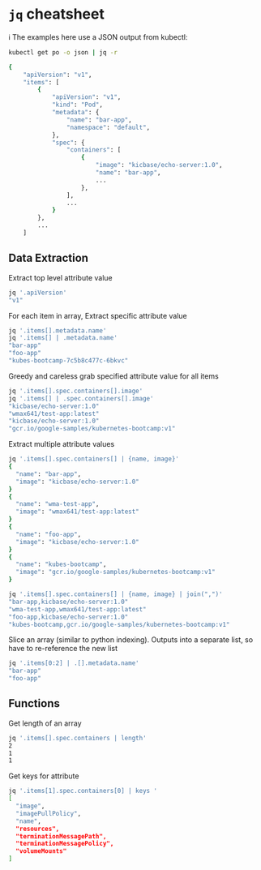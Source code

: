 # `jq` cheatsheet
ℹ️ The examples here use a JSON output from kubectl:
```bash
kubectl get po -o json | jq -r

{
    "apiVersion": "v1",
    "items": [
        {
            "apiVersion": "v1",
            "kind": "Pod",
            "metadata": {
                "name": "bar-app",
                "namespace": "default",
            },
            "spec": {
                "containers": [
                    {
                        "image": "kicbase/echo-server:1.0",
                        "name": "bar-app",
                        ...
                    },
                ],
                ...
            }
        },
        ...
    ]
```
## Data Extraction 
Extract top level attribute value
```bash
jq '.apiVersion'
"v1"
```

For each item in array, Extract specific attribute value
```bash
jq '.items[].metadata.name'
jq '.items[] | .metadata.name'
"bar-app"
"foo-app"
"kubes-bootcamp-7c5b8c477c-6bkvc"
```

Greedy and careless grab specified attribute value for all items
```bash
jq '.items[].spec.containers[].image'
jq '.items[] | .spec.containers[].image'
"kicbase/echo-server:1.0"
"wmax641/test-app:latest"
"kicbase/echo-server:1.0"
"gcr.io/google-samples/kubernetes-bootcamp:v1"
```
Extract multiple attribute values
```bash
jq '.items[].spec.containers[] | {name, image}'
{
  "name": "bar-app",
  "image": "kicbase/echo-server:1.0"
}
{
  "name": "wma-test-app",
  "image": "wmax641/test-app:latest"
}
{
  "name": "foo-app",
  "image": "kicbase/echo-server:1.0"
}
{
  "name": "kubes-bootcamp",
  "image": "gcr.io/google-samples/kubernetes-bootcamp:v1"
}
```
```bash
jq '.items[].spec.containers[] | {name, image} | join(",")'
"bar-app,kicbase/echo-server:1.0"
"wma-test-app,wmax641/test-app:latest"
"foo-app,kicbase/echo-server:1.0"
"kubes-bootcamp,gcr.io/google-samples/kubernetes-bootcamp:v1"
```

Slice an array (similar to python indexing). Outputs into a separate list, so have to re-reference the new list
```bash
jq '.items[0:2] | .[].metadata.name'
"bar-app"
"foo-app"
```
## Functions
Get length of an array
```bash
jq '.items[].spec.containers | length'
2
1
1
```
Get keys for attribute
```bash
jq '.items[1].spec.containers[0] | keys '
[
  "image",
  "imagePullPolicy",
  "name",
  "resources",
  "terminationMessagePath",
  "terminationMessagePolicy",
  "volumeMounts"
]
```
